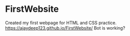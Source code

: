 # FirstWebsite
Created my first webpage for HTML and CSS practice.
https://ajaydeep123.github.io/FirstWebsite/
Bot is working?
